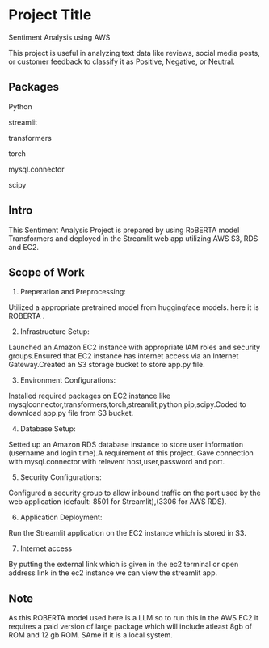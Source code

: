 
# Project Title

Sentiment Analysis using AWS

This project is useful in analyzing text data like reviews, social media posts, or customer feedback to classify it as Positive, Negative, or Neutral.




## Packages

Python

streamlit

transformers

torch

mysql.connector

scipy
## Intro

This Sentiment Analysis Project is prepared by using RoBERTA model Transformers and deployed in the Streamlit web app utilizing AWS S3, RDS and EC2.
## Scope of Work

1. Preperation and Preprocessing:

Utilized a appropriate pretrained model from huggingface models. here it is ROBERTA .

2. Infrastructure Setup:

Launched an Amazon EC2 instance with appropriate IAM roles and security groups.Ensured that EC2 instance has internet access via an Internet Gateway.Created an S3 storage bucket to store app.py file.

3. Environment Configurations:

Installed required packages on EC2 instance like mysqlconnector,transformers,torch,streamlit,python,pip,scipy.Coded to download app.py file from S3 bucket.

4. Database Setup:

Setted up an Amazon RDS database instance to store user information (username and login time).A requirement of this project. Gave connection with mysql.connector with relevent host,user,password and port.

5. Security Configurations:

Configured a security group to allow inbound traffic on the port used by the web application (default: 8501 for Streamlit),(3306 for AWS RDS).

6. Application Deployment:

Run the Streamlit application on the EC2 instance which is stored in S3.

7. Internet access

By putting the external link which is given in the ec2 terminal or open address link in the ec2 instance we can view the streamlit app.


## Note

As this ROBERTA model used here is a LLM so to run this in the AWS EC2 it requires a paid version of large package which will include atleast 8gb of ROM and 12 gb ROM. SAme if it is a local system.